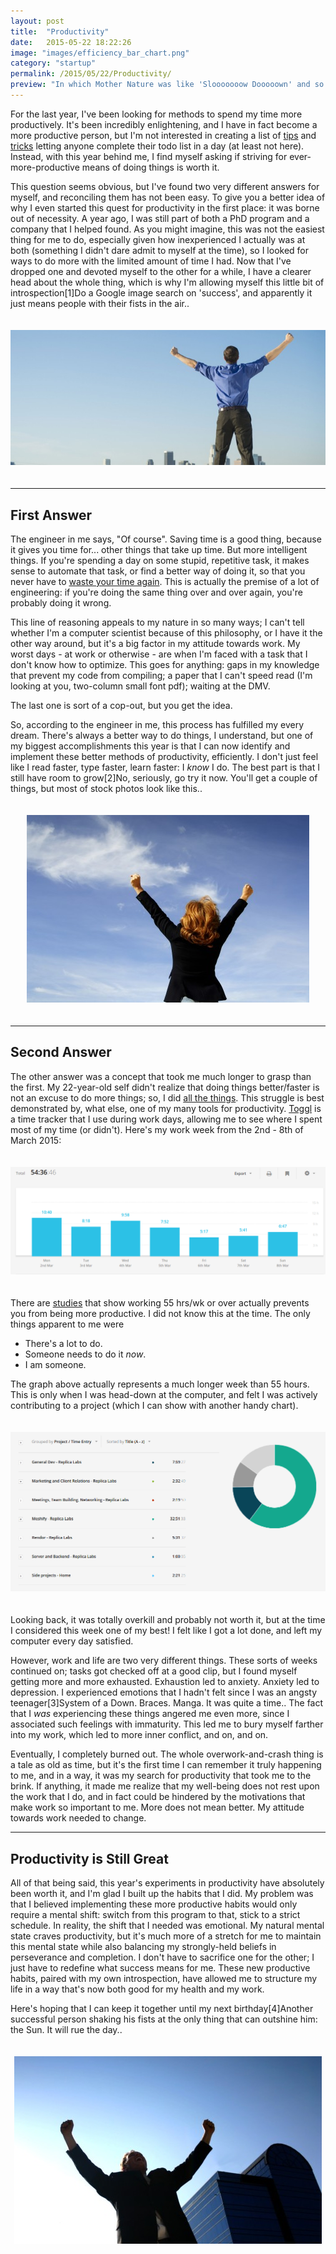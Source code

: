 ```yaml
---
layout: post
title:  "Productivity"
date:   2015-05-22 18:22:26
image: "images/efficiency_bar_chart.png"
category: "startup"
permalink: /2015/05/22/Productivity/
preview: "In which Mother Nature was like 'Slooooooow Dooooown' and so I kicked her in the face with my ENERGY LEGS."
---
```


For the last year, I've been looking for methods to spend my time more productively. It's been incredibly enlightening, and I have in fact become a more productive person, but I'm not interested in creating a list of [tips](http://www.inc.com/kevin-daum/8-things-really-efficient-people-do.html) and [tricks](http://realtytimes.com/agentnews/agentadvice1/item/26563-20131108-ten-time-efficiency-habits) letting anyone complete their todo list in a day (at least not here). Instead, with this year behind me, I find myself asking if striving for ever-more-productive means of doing things is worth it.

<!--more-->

This question seems obvious, but I've found two very different answers for myself, and reconciling them has not been easy. To give you a better idea of why I even started this quest for productivity in the first place: it was borne out of necessity. A year ago, I was still part of both a PhD program and a company that I helped found. As you might imagine, this was not the easiest thing for me to do, especially given how inexperienced I actually was at both (something I didn't dare admit to myself at the time), so I looked for ways to do more with the limited amount of time I had. Now that I've dropped one and devoted myself to the other for a while, I have a clearer head about the whole thing, which is why I'm allowing myself this little bit of introspection<span class="ref"><span class="refnum">[1]</span><span class="refbody">Do a Google image search on 'success', and apparently it just means people with their fists in the air.</span></span>.

<div style="text-align: center; padding-top: 20px; padding-bottom: 20px">
<img src="/images/success1.jpg" title="WOO" class="img-thumbnail">
</div>

- - - - - - - - -

## First Answer ##

The engineer in me says, "Of course". Saving time is a good thing, because it gives you time for... other things that take up time. But more intelligent things. If you're spending a day on some stupid, repetitive task, it makes sense to automate that task, or find a better way of doing it, so that you never have to [waste your time again](https://xkcd.com/1445/). This is actually the premise of a lot of engineering: if you're doing the same thing over and over again, you're probably doing it wrong.

This line of reasoning appeals to my nature in so many ways; I can't tell whether I'm a computer scientist because of this philosophy, or I have it the other way around, but it's a big factor in my attitude towards work. My worst days - at work or otherwise - are when I'm faced with a task that I don't know how to optimize. This goes for anything: gaps in my knowledge that prevent my code from compiling; a paper that I can't speed read (I'm looking at you, two-column small font pdf); waiting at the DMV.

The last one is sort of a cop-out, but you get the idea.

So, according to the engineer in me, this process has fulfilled my every dream. There's always a better way to do things, I understand, but one of my biggest accomplishments this year is that I can now identify and implement these better methods of productivity, efficiently. I don't just feel like I read faster, type faster, learn faster: I _know_ I do. The best part is that I still have room to grow<span class="ref"><span class="refnum">[2]</span><span class="refbody">No, seriously, go try it now. You'll get a couple of things, but most of stock photos look like this.</span></span>.


<div style="text-align: center; padding-top: 20px; padding-bottom: 20px">
<img src="/images/success2.jpg" title="WOO MORE" class="img-thumbnail">
</div>

- - - - - - - - -

## Second Answer ##

The other answer was a concept that took me much longer to grasp than the first. My 22-year-old self didn't realize that doing things better/faster is not an excuse to do more things; so, I did [all the things](http://hyperboleandahalf.blogspot.com/2010/06/this-is-why-ill-never-be-adult.html). This struggle is best demonstrated by, what else, one of my many tools for productivity. [Toggl](http://www.toggl.com) is a time tracker that I use during work days, allowing me to see where I spent most of my time (or didn't). Here's my work week from the 2nd - 8th of March 2015:

<div style="text-align: center; padding-top: 20px; padding-bottom: 20px">
<img src="/images/efficiency_bar_chart.png" title="Mondays, amirite?" class="img-thumbnail">
</div>

There are [studies](http://www.entrepreneur.com/article/226991) that show working 55 hrs/wk or over actually prevents you from being more productive. I did not know this at the time. The only things apparent to me were

- There's a lot to do.
- Someone needs to do it _now_.
- I am someone.

The graph above actually represents a much longer week than 55 hours. This is only when I was head-down at the computer, and felt I was actively contributing to a project (which I can show with another handy chart).

<div style="text-align: center; padding-top: 20px; padding-bottom: 20px">
<img src="/images/efficiency_pie_chart.png" title="PIES." class="img-thumbnail">
</div>

Looking back, it was totally overkill and probably not worth it, but at the time I considered this week one of my best! I felt like I got a lot done, and left my computer every day satisfied.

However, work and life are two very different things. These sorts of weeks continued on; tasks got checked off at a good clip, but I found myself getting more and more exhausted. Exhaustion led to anxiety. Anxiety led to depression. I experienced emotions that I hadn't felt since I was an angsty teenager<span class="ref"><span class="refnum">[3]</span><span class="refbody">System of a Down. Braces. Manga. It was quite a time.</span></span>. The fact that I _was_ experiencing these things angered me even more, since I associated such feelings with immaturity. This led me to bury myself farther into my work, which led to more inner conflict, and on, and on.

Eventually, I completely burned out. The whole overwork-and-crash thing is a tale as old as time, but it's the first time I can remember it truly happening to me, and in a way, it was my search for productivity that took me to the brink. If anything, it made me realize that my well-being does not rest upon the work that I do, and in fact could be hindered by the motivations that make work so important to me. More does not mean better. My attitude towards work needed to change.

- - - - - - - - -

## Productivity is Still Great ##

All of that being said, this year's experiments in productivity have absolutely been worth it, and I'm glad I built up the habits that I did. My problem was that I believed implementing these more productive habits would only require a mental shift: switch from this program to that, stick to a strict schedule. In reality, the shift that I needed was emotional. My natural mental state craves productivity, but it's much more of a stretch for me to maintain this mental state while also balancing my strongly-held beliefs in perseverance and completion. I don't have to sacrifice one for the other; I just have to redefine what success means for me. These new productive habits, paired with my own introspection, have allowed me to structure my life in a way that's now both good for my health and my work.


Here's hoping that I can keep it together until my next birthday<span class="ref"><span class="refnum">[4]</span><span class="refbody">Another successful person shaking his fists at the only thing that can outshine him: the Sun. It will rue the day.</span></span>.

<div style="text-align: center; padding-top: 20px; padding-bottom: 20px">
<img src="/images/success3.jpg" title="WOO THE MOST!" class="img-thumbnail">
</div>
